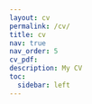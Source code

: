 ```yaml
---
layout: cv
permalink: /cv/
title: cv
nav: true
nav_order: 5
cv_pdf: 
description: My CV
toc:
  sidebar: left
---
```

